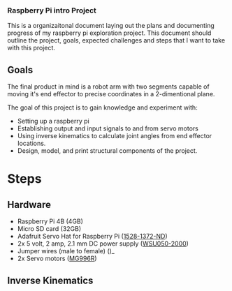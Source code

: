 ### Raspberry Pi intro Project
This is a organizaitonal document laying out the plans and documenting progress of my raspberry pi exploration project. This document should outline the project, goals, expected challenges and steps that I want to take with this project.

## Goals
The final product in mind is a robot arm with two segments capable of moving it's end effector to precise coordinates in a 2-dimentional plane.

The goal of this project is to gain knowledge and experiment with:
- Setting up a raspberry pi
- Establishing output and input signals to and from servo motors
- Using inverse kinematics to calculate joint angles from end effector locations.
- Design, model, and print structural components of the project.

# Steps

## Hardware
- Raspberry Pi 4B (4GB)
- Micro SD card (32GB)
- Adafruit Servo Hat for Raspberry Pi ([1528-1372-ND](https://www.digikey.ca/en/products/detail/adafruit-industries-llc/2327/5629420?utm_adgroup))
- 2x 5 volt, 2 amp, 2.1 mm DC power supply ([WSU050-2000](https://www.digikey.ca/en/products/detail/triad-magnetics/WSU050-2000/3094911))
- Jumper wires (male to female) ([]())_
- 2x Servo motors ([MG996R](https://www.amazon.ca/RGBZONE-MG996R-Torque-Digital-Helicopter/dp/B07RFRLRV8/?th=1))

## Inverse Kinematics
